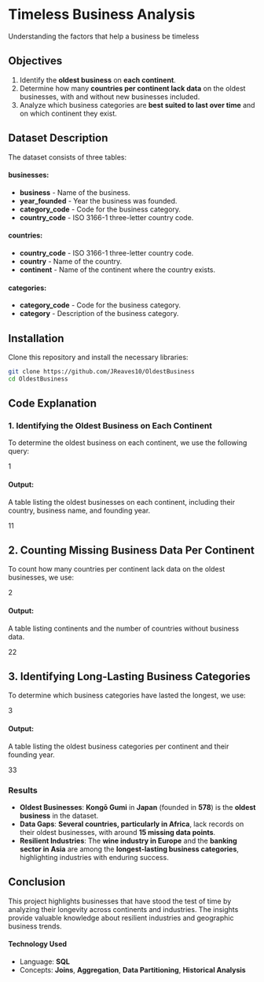 # Timeless Business Analysis
Understanding the factors that help a business be timeless

## Objectives
1. Identify the **oldest business** on **each continent**.
2. Determine how many **countries per continent lack data** on the oldest businesses, with and without new businesses included.
3. Analyze which business categories are **best suited to last over time** and on which continent they exist.

## Dataset Description
The dataset consists of three tables:
#### businesses:
- **business** - Name of the business.
- **year_founded** - Year the business was founded.
- **category_code** - Code for the business category.
- **country_code** - ISO 3166-1 three-letter country code.

#### countries:
- **country_code** - ISO 3166-1 three-letter country code.
- **country** - Name of the country.
- **continent** - Name of the continent where the country exists.

#### categories:
- **category_code** - Code for the business category.
- **category** - Description of the business category.

## Installation
Clone this repository and install the necessary libraries:
```bash
git clone https://github.com/JReaves10/OldestBusiness
cd OldestBusiness
```

## Code Explanation
### 1. Identifying the Oldest Business on Each Continent
To determine the oldest business on each continent, we use the following query:

1

#### Output:
A table listing the oldest businesses on each continent, including their country, business name, and founding year.

11

## 2. Counting Missing Business Data Per Continent
To count how many countries per continent lack data on the oldest businesses, we use:

2

#### Output:
A table listing continents and the number of countries without business data.

22

## 3. Identifying Long-Lasting Business Categories
To determine which business categories have lasted the longest, we use:

3

#### Output:
A table listing the oldest business categories per continent and their founding year.

33

### Results
- **Oldest Businesses**: **Kongō Gumi** in **Japan** (founded in **578**) is the **oldest business** in the dataset.
- **Data Gaps**: **Several countries, particularly in Africa**, lack records on their oldest businesses, with around **15 missing data points**.
- **Resilient Industries**: The **wine industry in Europe** and the **banking sector in Asia** are among the **longest-lasting business categories**, highlighting industries with enduring success.

## Conclusion
This project highlights businesses that have stood the test of time by analyzing their longevity across continents and industries. The insights provide valuable knowledge about resilient industries and geographic business trends.

#### Technology Used
- Language: **SQL**
- Concepts: **Joins**, **Aggregation**, **Data Partitioning**, **Historical Analysis**
